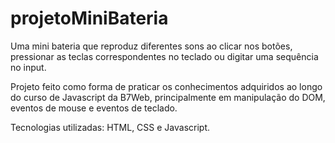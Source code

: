 # projetoMiniBateria
Uma mini bateria que reproduz diferentes sons ao clicar nos botões, pressionar as teclas correspondentes no teclado ou digitar uma sequência no input.

Projeto feito como forma de praticar os conhecimentos adquiridos ao longo do curso de Javascript da B7Web, principalmente em manipulação do DOM, 
eventos de mouse e eventos de teclado.

Tecnologias utilizadas: HTML, CSS e Javascript.
